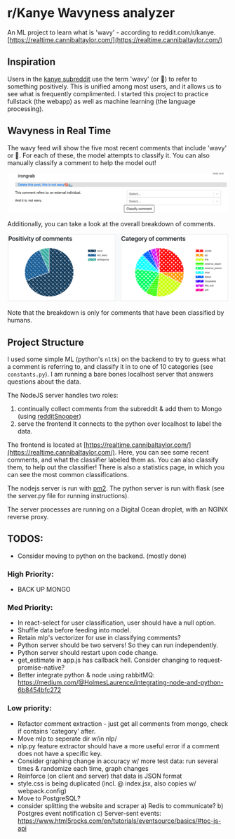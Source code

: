 # r/Kanye Wavyness analyzer
An ML project to learn what is 'wavy' - according to reddit.com/r/kanye.
[https://realtime.cannibaltaylor.com/](https://realtime.cannibaltaylor.com/)

## Inspiration
Users in the [kanye subreddit](reddit.com/r/kanye) use the term 'wavy' (or 🌊) to refer to something positively. This is unified among most users, and it allows us to see what is frequently complimented. I started this project to practice fullstack (the webapp) as well as machine learning (the language processing).

## Wavyness in Real Time
The wavy feed will show the five most recent comments that include 'wavy' or 🌊. For each of these, the model attempts to classify it. You can also manually classify a comment to help the model out!

![An example comment](.github/images/wavy_feed_comment.png)

Additionally, you can take a look at the overall breakdown of comments.

![The comment breakdown](.github/images/comment_breakdown.png)

Note that the breakdown is only for comments that have been classified by humans.

## Project Structure

I used some simple ML (python's `nltk`) on the backend to try to guess what a comment is referring to, and classify it in to one of 10 categories (see `constants.py`). I am running a bare bones localhost server that answers questions about the data.

The NodeJS server handles two roles:
1. continually collect comments from the subreddit & add them to Mongo (using [redditSnooper](https://github.com/JuicyPasta/reddit-snooper))
2. serve the frontend
It connects to the python over localhost to label the data.

The frontend is located at [https://realtime.cannibaltaylor.com/](https://realtime.cannibaltaylor.com/). Here, you can see some recent comments, and what the classifier labeled them as. You can also classify them, to help out the classifier! There is also a statistics page, in which you can see the most common classifications.

The nodejs server is run with [pm2](https://pm2.keymetrics.io/docs/usage/quick-start/). The python server is run with flask (see the server.py file for running instructions).

The server processes are running on a Digital Ocean droplet, with an NGINX reverse proxy.

## TODOS:
- Consider moving to python on the backend. (mostly done)

### High Priority:
- BACK UP MONGO

### Med Priority:
- In react-select for user classification, user should have a null option.
- Shuffle data before feeding into model.
- Retain mlp's vectorizer for use in classifying comments?
- Python server should be two servers! So they can run independently.
- Python server should restart upon code change.
- get_estimate in app.js has callback hell. Consider changing to request-promise-native?
- Better integrate python & node using rabbitMQ: https://medium.com/@HolmesLaurence/integrating-node-and-python-6b8454bfc272

### Low priority:
- Refactor comment extraction - just get all comments from mongo, check if contains 'category' after.
- Move mlp to seperate dir w/in nlp/
- nlp.py feature extractor should have a more useful error if a comment does not have a specific key.
- Consider graphing change in accuracy w/ more test data: run several times & randomize each time, graph changes
- Reinforce (on client and server) that data is JSON format
- style.css is being duplicated (incl. @ index.jsx, also copies w/ webpack.config)
- Move to PostgreSQL?
- consider splitting the website and scraper
    a) Redis to communicate?
    b) Postgres event notification
    c) Server-sent events: https://www.html5rocks.com/en/tutorials/eventsource/basics/#toc-js-api

